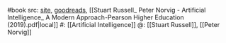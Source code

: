 #book 
src: [site](https://aima.cs.berkeley.edu), [goodreads](https://www.goodreads.com/book/show/27543.Artificial_Intelligence), [[Stuart Russell_ Peter Norvig - Artificial Intelligence_ A Modern Approach-Pearson Higher Education (2019).pdf|local]] 
#: [[Artificial Intelligence]] 
@: [[Stuart Russell]], [[Peter Norvig]] 


